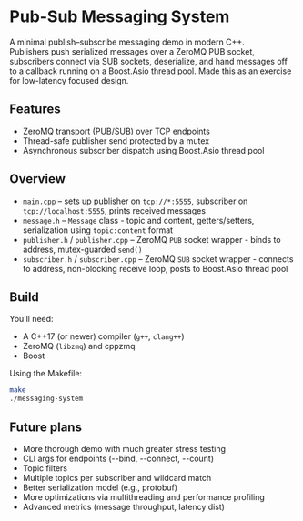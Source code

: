 # Pub-Sub Messaging System

A minimal publish–subscribe messaging demo in modern C++.  
Publishers push serialized messages over a ZeroMQ PUB socket, subscribers connect via SUB sockets, deserialize, and hand messages off to a callback running on a Boost.Asio thread pool. Made this as an exercise for low-latency focused design.

## Features

- ZeroMQ transport (PUB/SUB) over TCP endpoints
- Thread-safe publisher send protected by a mutex
- Asynchronous subscriber dispatch using Boost.Asio thread pool

## Overview

- `main.cpp` – sets up publisher on `tcp://*:5555`, subscriber on `tcp://localhost:5555`, prints received messages
- `message.h` – `Message` class - topic and content, getters/setters, serialization using `topic:content` format
- `publisher.h` / `publisher.cpp` – ZeroMQ `PUB` socket wrapper - binds to address, mutex-guarded `send()`
- `subscriber.h` / `subscriber.cpp` – ZeroMQ `SUB` socket wrapper - connects to address, non-blocking receive loop, posts to Boost.Asio thread pool

## Build

You’ll need:

- A C++17 (or newer) compiler (`g++`, `clang++`)
- ZeroMQ (`libzmq`) and cppzmq
- Boost

Using the Makefile:

```bash
make
./messaging-system
```

## Future plans
- More thorough demo with much greater stress testing
- CLI args for endpoints (--bind, --connect, --count)
- Topic filters
- Multiple topics per subscriber and wildcard match
- Better serialization model (e.g., protobuf)
- More optimizations via multithreading and performance profiling
- Advanced metrics (message throughput, latency dist)
